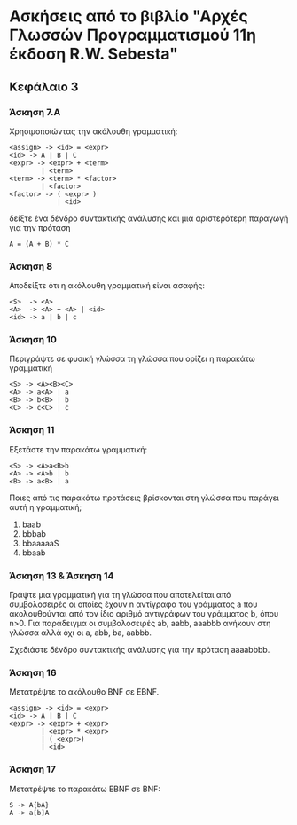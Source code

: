 # Ασκήσεις από το βιβλίο "Αρχές Γλωσσών Προγραμματισμού 11η έκδοση R.W. Sebesta"

## Κεφάλαιο 3

### Άσκηση 7.Α

Χρησιμοποιώντας την ακόλουθη γραμματική:

```
<assign> -> <id> = <expr>
<id> -> A | B | C
<expr> -> <expr> + <term>
        | <term>
<term> -> <term> * <factor>
        | <factor>
<factor> -> ( <expr> )
            | <id>
```

δείξτε ένα δένδρο συντακτικής ανάλυσης και μια αριστερότερη παραγωγή για την πρόταση

```
A = (A + B) * C
```

<!-- **Λύση**
 -->

### Άσκηση 8

Αποδείξτε ότι η ακόλουθη γραμματική είναι ασαφής:

```
<S>  -> <A>
<A>  -> <A> + <A> | <id>
<id> -> a | b | c
```

<!-- **Λύση**
 -->

### Άσκηση 10

Περιγράψτε σε φυσική γλώσσα τη γλώσσα που ορίζει η παρακάτω γραμματική

```
<S> -> <A><B><C>
<A> -> a<A> | a
<B> -> b<B> | b
<C> -> c<C> | c
```

<!-- **Λύση**

Όλες οι συμβολοσειρές με ένα ή περισσότερα a που ακολουθούνται από ένα ή περισσότερα b που ακολουθούνται από ένα ή περισσότερα c. -->

### Άσκηση 11

Εξετάστε την παρακάτω γραμματική:

```
<S> -> <A>a<B>b
<A> -> <A>b | b
<B> -> a<B> | a
```

Ποιες από τις παρακάτω προτάσεις βρίσκονται στη γλώσσα που παράγει αυτή η γραμματική;

1. baab
2. bbbab
3. bbaaaaaS
4. bbaab

<!-- **Λύση**

Θα πρέπει να ξεκινά με έναν αριθμό από b, να ακολουθούν τουλάχιστον 2 a και να τελειώνει με b

1. baab (ΝΑΙ)
2. bbbab (ΟΧΙ, δεν έχει τουλάχιστον 2 a)
3. bbaaaaaS (ΟΧΙ τελειώνει σε S)
4. bbaab (NAI) -->

### Άσκηση 13 & Άσκηση 14

Γράψτε μια γραμματική για τη γλώσσα που αποτελείται από συμβολοσειρές οι οποίες έχουν n αντίγραφα του γράμματος a που ακολουθούνται από τον ίδιο αριθμό αντιγράφων του γράμματος b, όπου n>0. Για παράδειγμα οι συμβολοσειρές ab, aabb, aaabbb ανήκουν στη γλώσσα αλλά όχι οι a, abb, ba, aabbb.

Σχεδιάστε δένδρο συντακτικής ανάλυσης για την πρόταση aaaabbbb.

<!-- **Λύση**

```
<S> -> a<S>b | ab
``` -->

### Άσκηση 16

Μετατρέψτε το ακόλουθο BNF σε EBNF.

```
<assign> -> <id> = <expr>
<id> -> A | B | C
<expr> -> <expr> + <expr>
        | <expr> * <expr>
        | ( <expr>)
        | <id>
```

<!-- **Λύση**
```
<assign> -> <id> = <expr>
<id> -> A | B | C
<expr> -> <expr> (+|*) <expr>
        | ( <expr>)
        | <id>
``` -->

### Άσκηση 17

Μετατρέψτε το παρακάτω EBNF σε BNF:

```
S -> A{bA}
A -> a[b]A
```

<!-- **Λύση**
Χρήση αγκυλών {} υποδηλώνουν ότι το τμήμα που εσωκλείεται μπορεί να επαναλαμβάνεται απεριόριστα ή να αποκλειστεί εντελώς

Προαιρετικά τμήματα του RHS τοποθετούνται σε αγκύλες []

```
S -> A | AbS
A -> abA | aA
``` -->
